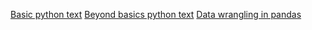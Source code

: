 
[Basic python text](https://automatetheboringstuff.com/)
[Beyond basics python text](https://inventwithpython.com/beyond/)
[Data wrangling in pandas](https://www.kdnuggets.com/7-steps-to-mastering-data-wrangling-with-pandas-and-python)
